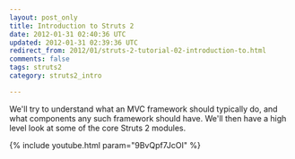 ```yaml
---           
layout: post_only
title: Introduction to Struts 2
date: 2012-01-31 02:40:36 UTC
updated: 2012-01-31 02:39:36 UTC
redirect_from: 2012/01/struts-2-tutorial-02-introduction-to.html
comments: false
tags: struts2
category: struts2_intro

---
```


We'll try to understand what an MVC framework should typically do, and what components any such framework should have. We'll then have a high level look at some of the core Struts 2 modules.

{% include youtube.html param="9BvQpf7JcOI" %}
